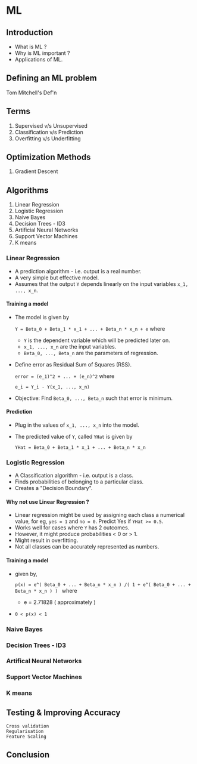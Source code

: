# ML

## Introduction
- What is ML ?
- Why is ML important ?
- Applications of ML.


## Defining an ML problem
Tom Mitchell's Def'n


## Terms
1. Supervised v/s Unsupervised
2. Classification v/s Prediction
3. Overfitting v/s Underfitting



## Optimization Methods
1. Gradient Descent


## Algorithms

1. Linear Regression
2. Logistic Regression
3. Naive Bayes
4. Decision Trees - ID3
5. Artificial Neural Networks
6. Support Vector Machines
7. K means


### Linear Regression
- A prediction algorithm - i.e. output is a real number.
- A very simple but effective model.
- Assumes that the output `Y` depends linearly on the input variables `x_1, ..., x_n`.

#### Training a model
- The model is given by

    `Y = Beta_0 + Beta_1 * x_1 + ... + Beta_n * x_n + e` where

    - `Y` is the dependent variable which will be predicted later on.
    - `x_1, ..., x_n` are the input variables.
    - `Beta_0, ..., Beta_n` are the parameters of regression.
- Define error as Residual Sum of Squares (RSS).

    `error = (e_1)^2 + ... + (e_n)^2` where

    `e_i = Y_i - Y(x_1, ..., x_n)`
- Objective: Find `Beta_0, ..., Beta_n` such that error is minimum.
#### Prediction
- Plug in the values of `x_1, ..., x_n` into the model.
- The predicted value of `Y`, called `YHat` is given by

    `YHat = Beta_0 + Beta_1 * x_1 + ... + Beta_n * x_n`
### Logistic Regression
- A Classification algorithm - i.e. output is a class.
- Finds probabilities of belonging to a particular class.
- Creates a "Decision Boundary".

#### Why not use Linear Regression ?
- Linear regression might be used by assigning each class a numerical value, for eg, `yes = 1` and `no = 0`. Predict Yes if `YHat >= 0.5`.
- Works well for cases where `Y` has 2 outcomes.
- However, it might produce probabilities < 0 or > 1.
- Might result in overfitting.
- Not all classes can be accurately represented as numbers.

#### Training a model
- given by,

    `p(x) = e^( Beta_0 + ... + Beta_n * x_n ) /( 1 + e^( Beta_0 + ... + Beta_n * x_n ) ) ` where
    - e = 2.71828 ( approximately )
- `0 < p(x) < 1`

### Naive Bayes

### Decision Trees - ID3

### Artifical Neural Networks

### Support Vector Machines

### K means



## Testing & Improving Accuracy
    Cross validation
    Regularisation
    Feature Scaling

## Conclusion

